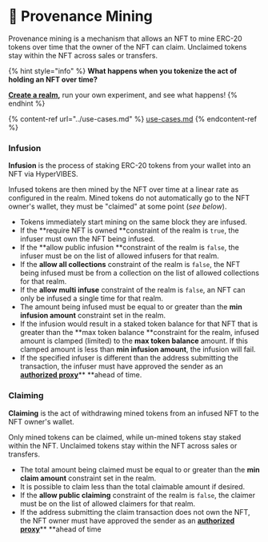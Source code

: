 # 💎 Provenance Mining

Provenance mining is a mechanism that allows an NFT to mine ERC-20 tokens over time that the owner of the NFT can claim. Unclaimed tokens stay within the NFT across sales or transfers.

{% hint style="info" %}
**What happens when you tokenize the act of holding an NFT over time?**

[**Create a realm**](realms.md)**,** run your own experiment, and see what happens!
{% endhint %}

{% content-ref url="../use-cases.md" %}
[use-cases.md](../use-cases.md)
{% endcontent-ref %}

### Infusion

**Infusion** is the process of staking ERC-20 tokens from your wallet into an NFT via HyperVIBES.&#x20;

Infused tokens are then mined by the NFT over time at a linear rate as configured in the realm. Mined tokens do not automatically go to the NFT owner's wallet, they must be "claimed" at some point (_see below_).

* Tokens immediately start mining on the same block they are infused.
* If the **require NFT is owned **constraint of the realm is `true`, the infuser must own the NFT being infused.
* If the **allow public infusion **constraint of the realm is `false`, the infuser must be on the list of allowed infusers for that realm.
* If the **allow all collections** constraint of the realm is `false`, the NFT being infused must be from a collection on the list of allowed collections for that realm.
* If the **allow multi infuse** constraint of the realm is `false`, an NFT can only be infused a single time for that realm.
* The amount being infused must be equal to or greater than the **min infusion amount** constraint set in the realm.
* If the infusion would result in a staked token balance for that NFT that is greater than the **max token balance **constraint for the realm, infused amount is clamped (limited) to the **max token balance** amount. If this clamped amount is less than **min infusion amount**, the infusion will fail.
* If the specified infuser is different than the address submitting the transaction, the infuser must have approved the sender as an [**authorized proxy**](proxies.md)** **ahead of time.

### Claiming

**Claiming** is the act of withdrawing mined tokens from an infused NFT to the NFT owner's wallet.&#x20;

Only mined tokens can be claimed, while un-mined tokens stay staked within the NFT. Unclaimed tokens stay within the NFT across sales or transfers.

* The total amount being claimed must be equal to or greater than the **min claim amount** constraint set in the realm.
* It is possible to claim less than the total claimable amount if desired.
* If the **allow public claiming** constraint of the realm is `false`, the claimer must be on the list of allowed claimers for that realm.
* If the address submitting the claim transaction does not own the NFT, the NFT owner must have approved the sender as an [**authorized proxy**](proxies.md)** **ahead of time
